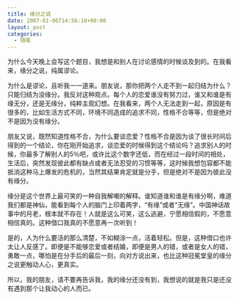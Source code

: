 ```yaml
---
title: 缘分之说
date: 2007-01-06T14:56:18+00:00
layout: post
categories:
  - 随笔
---
```


为什么今天晚上会写这个题目，我想是和别人在讨论感情的时候谈及到的。在我看来，缘分之说，纯属谬论。

为什么是谬论，且听我一一道来。朋友说，那你把两个人走不到一起归结为什么？只能归结为没缘分。我反对这种观点。每个人的恋爱谁没有努力过，谁又和谁是有缘无分，还是无缘分，纯粹主观幻想。在我看来，两个人无法走到一起，原因是有很多的，比如生活方式不同，环境不同造成的追求不同，性格不合等等，但是绝对不是因为没有缘分。

朋友又说，既然知道性格不合，为什么要谈恋爱？性格不合是因为谈了很长时间后得到的一个结论，你在刚开始追求，谈恋爱的时候得到这个结论吗？追求别人的时候，你最多了解别人的5％吧，或许比这个数字还低，而在经过一段时间的相处，生活后，突然发现彼此都有缺点或者无法忍受的习惯等等，这时候我想包容都不能抵消这种马上爆发的危机的，当然其结果肯定就是分手，但是绝对不是因为彼此没有缘分。

缘分是这个世界上最可笑的一种自我解嘲的解释。谁知道谁和谁是有缘分啊，难道我们都是神仙，能看到每个人的脑门上印着两字，“有缘”或者“无缘”。中国神话故事中的月老，根本就不存在！人就是这么可笑，这么逃避，宁愿相信假的，不愿意相信真的。这种借口我真的不愿意再一次听到！

是的，人为什么要活的那么清楚，不如糊涂一点，活着轻松。但是，这种借口也许太让人反感了。即便是不能够恋爱或者结婚，即便是男人的错，或者是女人的错，勇敢一点，哪怕是在分手后的最后一刻，向对方说出来，也比这种冠冕堂皇的缘分之说更触动人心，更真实。

所以，我的朋友，请不要再告诉我，我的缘分还没有到，我想说的就是我只是还没有遇到那个让我动心的人而已。
